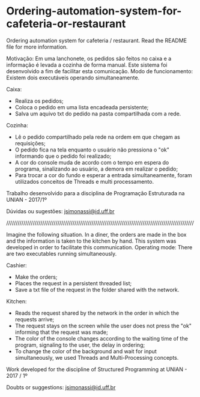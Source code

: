 # Ordering-automation-system-for-cafeteria-or-restaurant
Ordering automation system for cafeteria / restaurant. Read the README file for more information.

Motivação: Em uma lanchonete, os pedidos são feitos no caixa e a informação é levada a cozinha de forma manual. Este sistema foi desenvolvido a fim de facilitar esta comunicação. Modo de funcionamento:
Existem dois executáveis operando simultaneamente.

Caixa:
- Realiza os pedidos;
- Coloca o pedido em uma lista encadeada persistente;
- Salva um aquivo txt do pedido na pasta compartilhada com a rede.

Cozinha:
- Lê o pedido compartilhado pela rede na ordem em que chegam as requisições;
- O pedido fica na tela enquanto o usuário não pressiona o "ok" informando que o pedido foi realizado;
- A cor do console muda de acordo com o tempo em espera do programa, sinalizando ao usuário, a demora em realizar o pedido;
- Para trocar a cor do fundo e esperar a entrada simultaneamente, foram utilizados conceitos de Threads e multi processamento.

Trabalho desenvolvido para a disciplina de Programação Estruturada na UNIAN - 2017/1º

Dúvidas ou sugestões: jsimonassi@id.uff.br


///////////////////////////////////////////////////////////////////////////////////////////////////


Imagine the following situation. In a diner, the orders are made in the box and the information is taken to the kitchen by hand. This system was developed in order to facilitate this communication. Operating mode:
There are two executables running simultaneously.

Cashier:
- Make the orders;
- Places the request in a persistent threaded list;
- Save a txt file of the request in the folder shared with the network.

Kitchen:
- Reads the request shared by the network in the order in which the requests arrive;
- The request stays on the screen while the user does not press the "ok" informing that the request was made;
- The color of the console changes according to the waiting time of the program, signaling to the user, the delay in ordering;
- To change the color of the background and wait for input simultaneously, we used Threads and Multi-Processing concepts.

Work developed for the discipline of Structured Programming at UNIAN - 2017 / 1º

Doubts or suggestions: jsimonassi@id.uff.br

